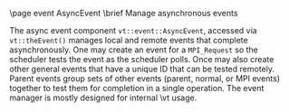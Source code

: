 \page event AsyncEvent
\brief Manage asynchronous events

The async event component `vt::event::AsyncEvent`, accessed via `vt::theEvent()`
manages local and remote events that complete asynchronously. One may create an
event for a `MPI_Request` so the scheduler tests the event as the scheduler
polls. Once may also create other general events that have a unique ID that can
be tested remotely. Parent events group sets of other events (parent, normal, or
MPI events) together to test them for completion in a single operation. The
event manager is mostly designed for internal \vt usage.
